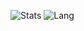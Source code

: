 ![Stats](https://github-readme-stats.vercel.app/api?username=harp077&show_icons=true&count_private=true&hide_title=false&theme=flag-india)
![Lang](https://github-readme-stats.vercel.app/api/top-langs/?username=harp077&langs_count=3&hide_title=true)

<!--
**harp077/harp077** is a ✨ _special_ ✨ repository because its `README.md` (this file) appears on your GitHub profile.

Here are some ideas to get you started:

- 🔭 I’m currently working on ...
- 🌱 I’m currently learning ...
- 👯 I’m looking to collaborate on ...
- 🤔 I’m looking for help with ...
- 💬 Ask me about ...
- 📫 How to reach me: ...
- 😄 Pronouns: ...
- ⚡ Fun fact: ...
-->
